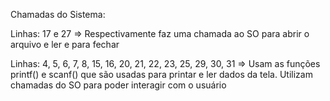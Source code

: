Chamadas do Sistema:

Linhas: 17 e 27 => Respectivamente faz uma chamada ao SO para abrir o arquivo e ler e para fechar

Linhas: 4, 5, 6, 7, 8, 15, 16, 20, 21, 22, 23, 25, 29, 30, 31 => Usam as funções printf() e scanf() que são usadas para printar e ler dados da tela. Utilizam chamadas do SO para poder interagir com o usuário